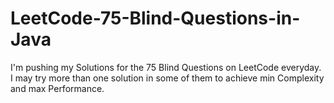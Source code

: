 # LeetCode-75-Blind-Questions-in-Java
I'm pushing my Solutions for the 75 Blind Questions on LeetCode everyday. I may try more than one solution in some of them to achieve min Complexity and max Performance.
